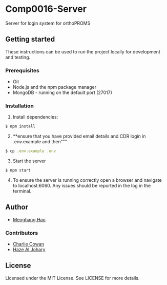 # Comp0016-Server

Server for login system for orthoPROMS

## Getting started
These instructions can be used to run the project locally for development and testing.

### Prerequisites

- Git
- Node.js and the npm package manager
- MongoDB - running on the default port (27017)

### Installation

1. Install dependencies:
```js
$ npm install
```
2. **ensure that you have provided email details and CDR login in .env.example and then"""
```js
$ cp .env.example .env
```
3. Start the server
```js
$ npm start
```
4. To ensure the server is running correctly open a browser and navigate to localhost:6060. Any issues should be reported in the log in the terminal.

## Author

- [Menghang Hao](https://github.com/haomenghang)

### Contributors

- [Charlie Cowan](https://github.com/charlie-g-cowan)
- [Haze Al Johary](https://github.com/ihaze111)

## License

Licensed under the MIT License. See LICENSE for more details.
